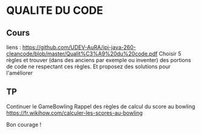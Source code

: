 # QUALITE DU CODE

## Cours
liens : https://github.com/UDEV-AuRA/ipi-java-260-cleancode/blob/master/Qualit%C3%A9%20du%20code.pdf
Choisir 5 règles et trouver (dans des anciens par exemple ou inventer) des portions de code ne respectant ces règles.
Et proposez des solutions pour l'améliorer

## TP
Continuer le GameBowling
Rappel des règles de calcul du score au bowling
 https://fr.wikihow.com/calculer-les-scores-au-bowling
 
 
Bon courage !